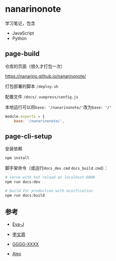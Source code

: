 # nanarinonote

学习笔记，包含

- JavaScript
- Python



## page-build

仓库的页面（很久才打包一次）

<https://nanarino.github.io/nanarinonote/>

打包部署的脚本    `/deploy.sh`

配置文件    `/docs/.vuepress/config.js`

本地运行可以将`base: '/nanarinonote/'`改为`base: '/'` 

```js
module.exports = {
    base: '/nanarinonote/',
```



## page-cli-setup

安装依赖

```bash
npm install
```


脚手架命令（或运行`docs_dev.cmd` `docs_build.cmd`）：

```bash
# serve with hot reload at localhost:8080
npm run docs:dev

# build for production with minification
npm run docs:build
```



## 参考

- [Eva-J](https://www.cnblogs.com/Eva-J/p/7277026.html)
- [李文周](https://www.cnblogs.com/liwenzhou/p/9959979.html)

- [GGGG-XXXX](https://www.cnblogs.com/GGGG-XXXX/p/9564651.html)

- [Alex](https://www.cnblogs.com/alex3714/articles/5760582.html)

